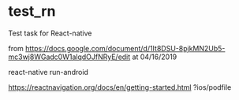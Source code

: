 # test_rn
Test task for React-native


from 
https://docs.google.com/document/d/1It8DSU-8pjkMN2Ub5-mc3wj8WGadc0W1alqdOJfNRyE/edit
at 04/16/2019 

react-native run-android


https://reactnavigation.org/docs/en/getting-started.html 
?ios/podfile